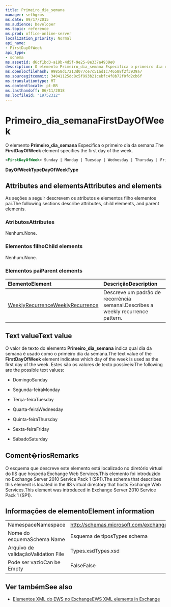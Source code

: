 ```yaml
---
title: Primeiro_dia_semana
manager: sethgros
ms.date: 09/17/2015
ms.audience: Developer
ms.topic: reference
ms.prod: office-online-server
localization_priority: Normal
api_name:
- FirstDayOfWeek
api_type:
- schema
ms.assetid: d6cf1bd3-a19b-4d5f-9e25-8e337a4939e0
description: O elemento Primeiro_dia_semana Especifica o primeiro dia da semana.
ms.openlocfilehash: 99858d17213d077ce7c51ad1c746588f2f3939a7
ms.sourcegitcommit: 34041125dc8c5f993b21cebfc4f8b72f0fd2cb6f
ms.translationtype: MT
ms.contentlocale: pt-BR
ms.lasthandoff: 06/11/2018
ms.locfileid: "19752312"
---
```

# <a name="firstdayofweek"></a><span data-ttu-id="2da3e-103">Primeiro_dia_semana</span><span class="sxs-lookup"><span data-stu-id="2da3e-103">FirstDayOfWeek</span></span>

<span data-ttu-id="2da3e-104">O elemento **Primeiro_dia_semana** Especifica o primeiro dia da semana.</span><span class="sxs-lookup"><span data-stu-id="2da3e-104">The **FirstDayOfWeek** element specifies the first day of the week.</span></span> 
  
```XML
<FirstDayOfWeek> Sunday | Monday | Tuesday | Wednesday | Thursday | Friday | Saturday</FirstDayOfWeek>
```

 <span data-ttu-id="2da3e-105">**DayOfWeekType**</span><span class="sxs-lookup"><span data-stu-id="2da3e-105">**DayOfWeekType**</span></span>
## <a name="attributes-and-elements"></a><span data-ttu-id="2da3e-106">Attributes and elements</span><span class="sxs-lookup"><span data-stu-id="2da3e-106">Attributes and elements</span></span>

<span data-ttu-id="2da3e-107">As seções a seguir descrevem os atributos e elementos filho elementos pai.</span><span class="sxs-lookup"><span data-stu-id="2da3e-107">The following sections describe attributes, child elements, and parent elements.</span></span>
  
### <a name="attributes"></a><span data-ttu-id="2da3e-108">Atributos</span><span class="sxs-lookup"><span data-stu-id="2da3e-108">Attributes</span></span>

<span data-ttu-id="2da3e-109">Nenhum.</span><span class="sxs-lookup"><span data-stu-id="2da3e-109">None.</span></span>
  
### <a name="child-elements"></a><span data-ttu-id="2da3e-110">Elementos filho</span><span class="sxs-lookup"><span data-stu-id="2da3e-110">Child elements</span></span>

<span data-ttu-id="2da3e-111">Nenhum.</span><span class="sxs-lookup"><span data-stu-id="2da3e-111">None.</span></span>
  
### <a name="parent-elements"></a><span data-ttu-id="2da3e-112">Elementos pai</span><span class="sxs-lookup"><span data-stu-id="2da3e-112">Parent elements</span></span>

|<span data-ttu-id="2da3e-113">**Elemento**</span><span class="sxs-lookup"><span data-stu-id="2da3e-113">**Element**</span></span>|<span data-ttu-id="2da3e-114">**Descrição**</span><span class="sxs-lookup"><span data-stu-id="2da3e-114">**Description**</span></span>|
|:-----|:-----|
|[<span data-ttu-id="2da3e-115">WeeklyRecurrence</span><span class="sxs-lookup"><span data-stu-id="2da3e-115">WeeklyRecurrence</span></span>](weeklyrecurrence.md) <br/> |<span data-ttu-id="2da3e-116">Descreve um padrão de recorrência semanal.</span><span class="sxs-lookup"><span data-stu-id="2da3e-116">Describes a weekly recurrence pattern.</span></span>  <br/> |
   
## <a name="text-value"></a><span data-ttu-id="2da3e-117">Text value</span><span class="sxs-lookup"><span data-stu-id="2da3e-117">Text value</span></span>

<span data-ttu-id="2da3e-118">O valor de texto do elemento **Primeiro_dia_semana** indica qual dia da semana é usado como o primeiro dia da semana.</span><span class="sxs-lookup"><span data-stu-id="2da3e-118">The text value of the **FirstDayOfWeek** element indicates which day of the week is used as the first day of the week.</span></span> <span data-ttu-id="2da3e-119">Estes são os valores de texto possíveis:</span><span class="sxs-lookup"><span data-stu-id="2da3e-119">The following are the possible text values:</span></span> 
  
- <span data-ttu-id="2da3e-120">Domingo</span><span class="sxs-lookup"><span data-stu-id="2da3e-120">Sunday</span></span>
    
- <span data-ttu-id="2da3e-121">Segunda-feira</span><span class="sxs-lookup"><span data-stu-id="2da3e-121">Monday</span></span>
    
- <span data-ttu-id="2da3e-122">Terça-feira</span><span class="sxs-lookup"><span data-stu-id="2da3e-122">Tuesday</span></span>
    
- <span data-ttu-id="2da3e-123">Quarta-feira</span><span class="sxs-lookup"><span data-stu-id="2da3e-123">Wednesday</span></span>
    
- <span data-ttu-id="2da3e-124">Quinta-feira</span><span class="sxs-lookup"><span data-stu-id="2da3e-124">Thursday</span></span>
    
- <span data-ttu-id="2da3e-125">Sexta-feira</span><span class="sxs-lookup"><span data-stu-id="2da3e-125">Friday</span></span>
    
- <span data-ttu-id="2da3e-126">Sábado</span><span class="sxs-lookup"><span data-stu-id="2da3e-126">Saturday</span></span>
    
## <a name="remarks"></a><span data-ttu-id="2da3e-127">Coment�rios</span><span class="sxs-lookup"><span data-stu-id="2da3e-127">Remarks</span></span>

<span data-ttu-id="2da3e-128">O esquema que descreve este elemento está localizado no diretório virtual do IIS que hospeda Exchange Web Services.This elemento foi introduzido no Exchange Server 2010 Service Pack 1 (SP1).</span><span class="sxs-lookup"><span data-stu-id="2da3e-128">The schema that describes this element is located in the IIS virtual directory that hosts Exchange Web Services.This element was introduced in Exchange Server 2010 Service Pack 1 (SP1).</span></span>
  
## <a name="element-information"></a><span data-ttu-id="2da3e-129">Informações de elemento</span><span class="sxs-lookup"><span data-stu-id="2da3e-129">Element information</span></span>

|||
|:-----|:-----|
|<span data-ttu-id="2da3e-130">Namespace</span><span class="sxs-lookup"><span data-stu-id="2da3e-130">Namespace</span></span>  <br/> |http://schemas.microsoft.com/exchange/services/2006/types  <br/> |
|<span data-ttu-id="2da3e-131">Nome do esquema</span><span class="sxs-lookup"><span data-stu-id="2da3e-131">Schema Name</span></span>  <br/> |<span data-ttu-id="2da3e-132">Esquema de tipos</span><span class="sxs-lookup"><span data-stu-id="2da3e-132">Types schema</span></span>  <br/> |
|<span data-ttu-id="2da3e-133">Arquivo de validação</span><span class="sxs-lookup"><span data-stu-id="2da3e-133">Validation File</span></span>  <br/> |<span data-ttu-id="2da3e-134">Types.xsd</span><span class="sxs-lookup"><span data-stu-id="2da3e-134">Types.xsd</span></span>  <br/> |
|<span data-ttu-id="2da3e-135">Pode ser vazio</span><span class="sxs-lookup"><span data-stu-id="2da3e-135">Can be Empty</span></span>  <br/> |<span data-ttu-id="2da3e-136">False</span><span class="sxs-lookup"><span data-stu-id="2da3e-136">False</span></span>  <br/> |
   
## <a name="see-also"></a><span data-ttu-id="2da3e-137">Ver também</span><span class="sxs-lookup"><span data-stu-id="2da3e-137">See also</span></span>



- [<span data-ttu-id="2da3e-138">Elementos XML do EWS no Exchange</span><span class="sxs-lookup"><span data-stu-id="2da3e-138">EWS XML elements in Exchange</span></span>](ews-xml-elements-in-exchange.md)

